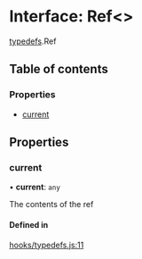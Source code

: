 # Interface: Ref<\>

[typedefs](../modules/typedefs.md).Ref

## Table of contents

### Properties

- [current](typedefs.Ref.md#current)

## Properties

### current

• **current**: `any`

The contents of the ref

#### Defined in

[hooks/typedefs.js:11](https://github.com/Twipped/hooks/blob/86a2b07/hooks/typedefs.js#L11)
